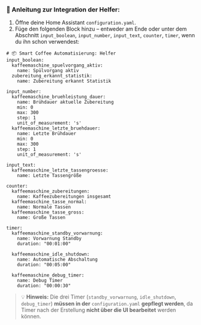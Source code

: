 ### 🧾 Anleitung zur Integration der Helfer:

1. Öffne deine Home Assistant `configuration.yaml`.
2. Füge den folgenden Block hinzu – entweder am Ende oder unter dem Abschnitt `input_boolean`, `input_number`, `input_text`, `counter`, `timer`, wenn du ihn schon verwendest:

```
# 📦 Smart Coffee Automatisierung: Helfer
input_boolean:
  kaffeemaschine_spuelvorgang_aktiv:
    name: Spülvorgang aktiv
  zubereitung_erkannt_statistik:
    name: Zubereitung erkannt Statistik

input_number:
  kaffeemaschine_bruehleistung_dauer:
    name: Brühdauer aktuelle Zubereitung
    min: 0
    max: 300
    step: 1
    unit_of_measurement: 's'
  kaffeemaschine_letzte_bruehdauer:
    name: Letzte Brühdauer
    min: 0
    max: 300
    step: 1
    unit_of_measurement: 's'

input_text:
  kaffeemaschine_letzte_tassengroesse:
    name: Letzte Tassengröße

counter:
  kaffeemaschine_zubereitungen:
    name: Kaffeezubereitungen insgesamt
  kaffeemaschine_tasse_normal:
    name: Normale Tassen
  kaffeemaschine_tasse_gross:
    name: Große Tassen

timer:
  kaffeemaschine_standby_vorwarnung:
    name: Vorwarnung Standby
    duration: "00:01:00"

  kaffeemaschine_idle_shutdown:
    name: Automatische Abschaltung
    duration: "00:05:00"

  kaffeemaschine_debug_timer:
    name: Debug Timer
    duration: "00:00:30"
```

> 💡 **Hinweis:** Die drei Timer (`standby_vorwarnung`, `idle_shutdown`, `debug_timer`) **müssen in der** `configuration.yaml` **gepflegt werden**, da Timer nach der Erstellung **nicht über die UI bearbeitet** werden können.
